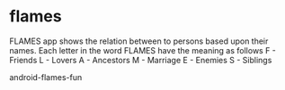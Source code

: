 flames
======

FLAMES app shows the relation between to persons based upon their names. Each letter in the word FLAMES have the meaning
as follows
F - Friends
L - Lovers
A - Ancestors
M - Marriage
E - Enemies
S - Siblings


android-flames-fun
